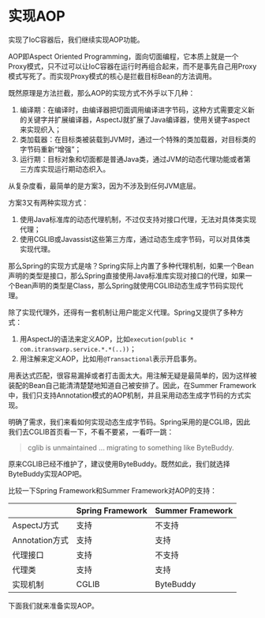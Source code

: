 # 实现AOP

实现了IoC容器后，我们继续实现AOP功能。

AOP即Aspect Oriented Programming，面向切面编程，它本质上就是一个Proxy模式，只不过可以让IoC容器在运行时再组合起来，而不是事先自己用Proxy模式写死了。而实现Proxy模式的核心是拦截目标Bean的方法调用。

既然原理是方法拦截，那么AOP的实现方式不外乎以下几种：

1. 编译期：在编译时，由编译器把切面调用编译进字节码，这种方式需要定义新的关键字并扩展编译器，AspectJ就扩展了Java编译器，使用关键字aspect来实现织入；
2. 类加载器：在目标类被装载到JVM时，通过一个特殊的类加载器，对目标类的字节码重新“增强”；
3. 运行期：目标对象和切面都是普通Java类，通过JVM的动态代理功能或者第三方库实现运行期动态织入。

从复杂度看，最简单的是方案3，因为不涉及到任何JVM底层。

方案3又有两种实现方式：

1. 使用Java标准库的动态代理机制，不过仅支持对接口代理，无法对具体类实现代理；
2. 使用CGLIB或Javassist这些第三方库，通过动态生成字节码，可以对具体类实现代理。

那么Spring的实现方式是啥？Spring实际上内置了多种代理机制，如果一个Bean声明的类型是接口，那么Spring直接使用Java标准库实现对接口的代理，如果一个Bean声明的类型是Class，那么Spring就使用CGLIB动态生成字节码实现代理。

除了实现代理外，还得有一套机制让用户能定义代理。Spring又提供了多种方式：

1. 用AspectJ的语法来定义AOP，比如`execution(public * com.itranswarp.service.*.*(..))`；
2. 用注解来定义AOP，比如用`@Transactional`表示开启事务。

用表达式匹配，很容易漏掉或者打击面太大。用注解无疑是最简单的，因为这样被装配的Bean自己能清清楚楚地知道自己被安排了。因此，在Summer Framework中，我们只支持Annotation模式的AOP机制，并且采用动态生成字节码的方式实现。

明确了需求，我们来看如何实现动态生成字节码。Spring采用的是CGLIB，因此我们去CGLIB首页看一下，不看不要紧，一看吓一跳：

> cglib is unmaintained ... migrating to something like ByteBuddy.

原来CGLIB已经不维护了，建议使用ByteBuddy。既然如此，我们就选择ByteBuddy实现AOP吧。

比较一下Spring Framework和Summer Framework对AOP的支持：

|              | Spring Framework | Summer Framework |
|--------------|------------------|------------------|
| AspectJ方式    | 支持  | 不支持 |
| Annotation方式 | 支持  | 支持   |
| 代理接口        | 支持  | 不支持 |
| 代理类          | 支持  | 支持  |
| 实现机制        | CGLIB | ByteBuddy |

下面我们就来准备实现AOP。
